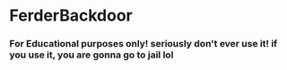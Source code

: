 # FerderBackdoor
### For Educational purposes only! seriously don't ever use it! if you use it, you are gonna go to jail lol
